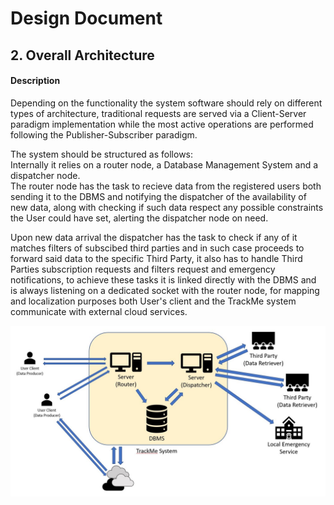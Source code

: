 # Design Document

## 2. Overall Architecture

#### Description

Depending on the functionality the system software should rely on different types of architecture, traditional requests are served via a Client-Server paradigm implementation while the most active operations are performed following the Publisher-Subscriber paradigm.

The system should be structured as follows:  
Internally it relies on a router node, a Database Management System and a dispatcher node.  
The router node has the task to recieve data from the registered users both sending it to the DBMS and notifying the dispatcher of the availability of new data, along with checking if such data respect any possible constraints the User could have set, alerting the dispatcher node on need.
    
 Upon new data arrival the dispatcher has the task to check if any of it matches filters of subscibed third parties and in such case proceeds to forward said data to the specific Third Party, it also has to handle Third Parties subscription requests and filters request and emergency notifications, to achieve these tasks it is linked directly with the DBMS and is always listening on a dedicated socket with the router node, for mapping and localization purposes both User's client and the TrackMe system communicate with external cloud services.
    
    
<img src="./ArchitectureDiagrams/Architecture.JPG"/>
